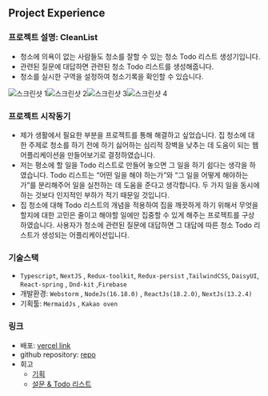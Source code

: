## Project Experience

### 프로젝트 설명: CleanList

- 청소에 의욕이 없는 사람들도 청소를 잘할 수 있는 청소 Todo 리스트 생성기입니다.
- 관련된 질문에 대답하면 관련된 청소 Todo 리스트를 생성해줍니다.
- 청소를 실시한 구역을 설정하여 청소기록을 확인할 수 있습니다.
<div style="display: flex; overflow-x: scroll;">
<img style="object-fit: cover" alt="스크린샷 1" src="https://user-images.githubusercontent.com/68183628/227823186-7e1b363a-76c2-4a53-8106-37c8d6353136.png">
<img style="object-fit: cover" alt="스크린샷 2" src="https://user-images.githubusercontent.com/68183628/227823200-366a0afd-9686-4f90-b6f4-f8a0c90205f2.png">
<img style="object-fit: cover" alt="스크린샷 3" src="https://user-images.githubusercontent.com/68183628/227823207-d9fbe95e-1af7-4bc5-b83e-afab33d1e75f.png">
<img style="object-fit: cover"  alt="스크린샷 4" src="https://user-images.githubusercontent.com/68183628/227823299-f0d0b912-7994-4c9a-8af3-ad8e33e78736.png">
</div>

### 프로젝트 시작동기

- 제가 생활에서 필요한 부분을 프로젝트를 통해 해결하고 싶었습니다. 집 청소에 대한 주제로 청소를 하기 전에 하기 싫어하는 심리적 장벽을 낮추는 데 도움이 되는 웹 어플리케이션을 만들어보기로 결정하였습니다.
- 저는 평소에 할 일을 Todo 리스트로 만들어 놓으면 그 일을 하기 쉽다는 생각을 하였습니다. Todo 리스트는 “어떤 일을 해야 하는가”와 “그 일을 어떻게 해야하는가”를 분리해주어 일을 실천하는 데 도움을 준다고 생각합니다. 두 가지 일을 동시에 하는 것보다 인지적인 부하가 적기 때문일 것입니다.
- 집 청소에 대해 Todo 리스트의 개념을 적용하여 집을 깨끗하게 하기 위해서 무엇을 할지에 대한 고민은 줄이고 해야할 일에만 집중할 수 있게 해주는 프로젝트를 구상하였습니다. 사용자가 청소에 관련된 질문에 대답하면 그 대답에 따른 청소 Todo 리스트가 생성되는 어플리케이션입니다.

### 기술스택

- `Typescript`, `NextJS` , `Redux-toolkit`, `Redux-persist` ,`TailwindCSS`, `DaisyUI`,  `React-spring` , `Dnd-kit` ,`Firebase`
- 개발환경:  `Webstorm` , `NodeJs(16.18.0)` , `ReactJs(18.2.0)`, `NextJs(13.2.4)`
- 기획툴: `MermaidJs` , `Kakao oven`

### 링크

- 배포:  [vercel link](https://clean-list.vercel.app/)
- github repository: [repo](https://github.com/no822/cleanList_front)
- 회고
    - [기획](https://velog.io/@ys_sung/%ED%8F%AC%ED%8A%B8%ED%8F%B4%EB%A6%AC%EC%98%A4-%ED%9A%8C%EA%B3%A0-1.-%EA%B8%B0%ED%9A%8D)
    - [설문 & Todo 리스트](https://velog.io/@ys_sung/cleanList-%EA%B0%9C%EB%B0%9C%EA%B8%B0-%EA%B5%AC%ED%98%84%EC%84%A4%EB%AC%B8-%ED%88%AC%EB%91%90%EB%A6%AC%EC%8A%A4%ED%8A%B8)
